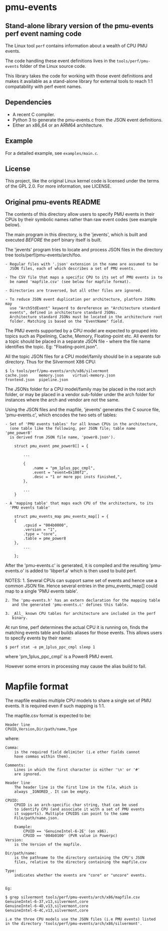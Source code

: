 # pmu-events

## Stand-alone library version of the pmu-events perf event naming code

The Linux tool `perf` contains information about a wealth of
CPU PMU events.

The code handling these event definitions lives in the `tools/perf/pmu-events` folder of
the Linux source code.

This library takes the code for working with those event definitions
and makes it available as a stand-alone library for external tools to reach 1:1
compatability with perf event names.

## Dependencies

- A recent C compiler.
- Python 3 to generate the pmu-events.c from the JSON event definitions.
- Either an x86_64 or an ARM64 architecture.
## Example

For a detailed example, see `examples/main.c`.

## License

This project, like the original Linux kernel code is licensed under the terms
of the GPL 2.0. For more information, see LICENSE.

## Original pmu-events README

The contents of this directory allow users to specify PMU events in their
CPUs by their symbolic names rather than raw event codes (see example below).

The main program in this directory, is the 'jevents', which is built and
executed _BEFORE_ the perf binary itself is built.

The 'jevents' program tries to locate and process JSON files in the directory
tree tools/perf/pmu-events/arch/foo.

	- Regular files with '.json' extension in the name are assumed to be
	  JSON files, each of which describes a set of PMU events.

	- The CSV file that maps a specific CPU to its set of PMU events is to
	  be named 'mapfile.csv' (see below for mapfile format).

	- Directories are traversed, but all other files are ignored.

	- To reduce JSON event duplication per architecture, platform JSONs may
	  use "ArchStdEvent" keyword to dereference an "Architecture standard
	  events", defined in architecture standard JSONs.
	  Architecture standard JSONs must be located in the architecture root
	  folder. Matching is based on the "EventName" field.

The PMU events supported by a CPU model are expected to grouped into topics
such as Pipelining, Cache, Memory, Floating-point etc. All events for a topic
should be placed in a separate JSON file - where the file name identifies
the topic. Eg: "Floating-point.json".

All the topic JSON files for a CPU model/family should be in a separate
sub directory. Thus for the Silvermont X86 CPU:

	$ ls tools/perf/pmu-events/arch/x86/silvermont
	cache.json     memory.json    virtual-memory.json
	frontend.json  pipeline.json

The JSONs folder for a CPU model/family may be placed in the root arch
folder, or may be placed in a vendor sub-folder under the arch folder
for instances where the arch and vendor are not the same.

Using the JSON files and the mapfile, 'jevents' generates the C source file,
'pmu-events.c', which encodes the two sets of tables:

	- Set of 'PMU events tables' for all known CPUs in the architecture,
	  (one table like the following, per JSON file; table name 'pme_power8'
	  is derived from JSON file name, 'power8.json').

		struct pmu_event pme_power8[] = {

			...

			{
				.name = "pm_1plus_ppc_cmpl",
				.event = "event=0x100f2",
				.desc = "1 or more ppc insts finished,",
			},

			...
		}

	- A 'mapping table' that maps each CPU of the architecture, to its
	  'PMU events table'

		struct pmu_events_map pmu_events_map[] = {
		{
			.cpuid = "004b0000",
			.version = "1",
			.type = "core",
			.table = pme_power8
		},
			...

		};

After the 'pmu-events.c' is generated, it is compiled and the resulting
'pmu-events.o' is added to 'libperf.a' which is then used to build perf.

NOTES:
	1. Several CPUs can support same set of events and hence use a common
	   JSON file. Hence several entries in the pmu_events_map[] could map
	   to a single 'PMU events table'.

	2. The 'pmu-events.h' has an extern declaration for the mapping table
	   and the generated 'pmu-events.c' defines this table.

	3. _All_ known CPU tables for architecture are included in the perf
	   binary.

At run time, perf determines the actual CPU it is running on, finds the
matching events table and builds aliases for those events. This allows
users to specify events by their name:

	$ perf stat -e pm_1plus_ppc_cmpl sleep 1

where 'pm_1plus_ppc_cmpl' is a Power8 PMU event.

However some errors in processing may cause the alias build to fail.

Mapfile format
===============

The mapfile enables multiple CPU models to share a single set of PMU events.
It is required even if such mapping is 1:1.

The mapfile.csv format is expected to be:

	Header line
	CPUID,Version,Dir/path/name,Type

where:

	Comma:
		is the required field delimiter (i.e other fields cannot
		have commas within them).

	Comments:
		Lines in which the first character is either '\n' or '#'
		are ignored.

	Header line
		The header line is the first line in the file, which is
		always _IGNORED_. It can be empty.

	CPUID:
		CPUID is an arch-specific char string, that can be used
		to identify CPU (and associate it with a set of PMU events
		it supports). Multiple CPUIDS can point to the same
		File/path/name.json.

		Example:
			CPUID == 'GenuineIntel-6-2E' (on x86).
			CPUID == '004b0100' (PVR value in Powerpc)
	Version:
		is the Version of the mapfile.

	Dir/path/name:
		is the pathname to the directory containing the CPU's JSON
		files, relative to the directory containing the mapfile.csv

	Type:
		indicates whether the events are "core" or "uncore" events.


	Eg:

	$ grep silvermont tools/perf/pmu-events/arch/x86/mapfile.csv
	GenuineIntel-6-37,v13,silvermont,core
	GenuineIntel-6-4D,v13,silvermont,core
	GenuineIntel-6-4C,v13,silvermont,core

	i.e the three CPU models use the JSON files (i.e PMU events) listed
	in the directory 'tools/perf/pmu-events/arch/x86/silvermont'.
